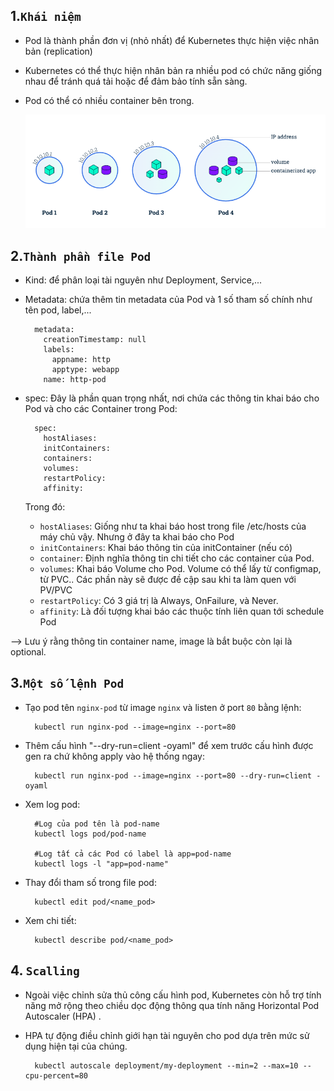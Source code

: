 ## 1.`Khái niệm`

- Pod là thành phần đơn vị (nhỏ nhất) để Kubernetes thực hiện việc nhân bản (replication)
- Kubernetes có thể thực hiện nhân bản ra nhiều pod có chức năng giống nhau để tránh quá tải hoặc để đảm bảo tính sẵn sàng.
- Pod có thể có nhiều container bên trong.

  ![pod1](../../image/pod1.png)

## 2.`Thành phần file Pod`

- Kind: để phân loại tài nguyên như Deployment, Service,...
- Metadata: chứa thêm tin metadata của Pod và 1 số tham số chính như tên pod, label,...

        metadata:
          creationTimestamp: null
          labels:
            appname: http
            apptype: webapp
          name: http-pod

- spec: Đây là phần quan trọng nhất, nơi chứa các thông tin khai báo cho Pod và cho các Container trong Pod:

        spec:
          hostAliases:
          initContainers:
          containers:
          volumes:
          restartPolicy:
          affinity:

  Trong đó:

  - `hostAliases`: Giống như ta khai báo host trong file /etc/hosts của máy chủ vậy. Nhưng ở đây ta khai báo cho Pod
  - `initContainers`: Khai báo thông tin của initContainer (nếu có)
  - `container`: Định nghĩa thông tin chi tiết cho các container của Pod.
  - `volumes`: Khai báo Volume cho Pod. Volume có thể lấy từ configmap, từ PVC.. Các phần này sẽ được đề cập sau khi ta làm quen với PV/PVC
  - `restartPolicy`: Có 3 giá trị là Always, OnFailure, và Never.
  - `affinity`: Là đối tượng khai báo các thuộc tính liên quan tới schedule Pod

--> Lưu ý rằng thông tin container name, image là bắt buộc còn lại là optional.

## 3.`Một số lệnh Pod`

- Tạo pod tên `nginx-pod` từ image `nginx` và listen ở port `80` bằng lệnh:

        kubectl run nginx-pod --image=nginx --port=80

- Thêm cấu hình "--dry-run=client -oyaml" để xem trước cấu hình được gen ra chứ không apply vào hệ thống ngay:

        kubectl run nginx-pod --image=nginx --port=80 --dry-run=client -oyaml

- Xem log pod:

        #Log của pod tên là pod-name
        kubectl logs pod/pod-name
  
        #Log tất cả các Pod có label là app=pod-name
        kubectl logs -l "app=pod-name"
- Thay đổi tham số trong file pod:

        kubectl edit pod/<name_pod>
- Xem chi tiết:

        kubectl describe pod/<name_pod>

## 4. `Scalling`

- Ngoài việc chỉnh sửa thủ công cấu hình pod, Kubernetes còn hỗ trợ tính năng mở rộng theo chiều dọc động thông qua tính năng Horizontal Pod Autoscaler (HPA) .
- HPA tự động điều chỉnh giới hạn tài nguyên cho pod dựa trên mức sử dụng hiện tại của chúng.

        kubectl autoscale deployment/my-deployment --min=2 --max=10 --cpu-percent=80

